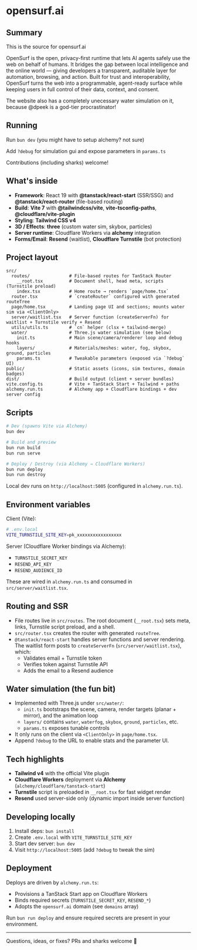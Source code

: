 # opensurf.ai

## Summary

This is the source for opensurf.ai

OpenSurf is the open, privacy-first runtime that lets AI agents safely use the web on behalf of humans. It bridges the gap between local intelligence and the online world — giving developers a transparent, auditable layer for automation, browsing, and action. Built for trust and interoperability, OpenSurf turns the web into a programmable, agent-ready surface while keeping users in full control of their data, context, and consent.

The website also has a completely unecessary water simulation on it, because @dpeek is a god-tier procrastinator!

## Running

Run `bun dev` (you might have to setup alchemy? not sure)

Add `?debug` for simulation gui and expose parameters in `params.ts`

Contributions (including sharks) welcome!

## What's inside

- **Framework**: React 19 with **@tanstack/react-start** (SSR/SSG) and **@tanstack/react-router** (file-based routing)
- **Build**: **Vite 7** with **@tailwindcss/vite**, **vite-tsconfig-paths**, **@cloudflare/vite-plugin**
- **Styling**: **Tailwind CSS v4**
- **3D / Effects**: **three** (custom water sim, skybox, particles)
- **Server runtime**: Cloudflare Workers via **alchemy** integration
- **Forms/Email**: **Resend** (waitlist), **Cloudflare Turnstile** (bot protection)

## Project layout

```
src/
  routes/               # File-based routes for TanStack Router
    __root.tsx          # Document shell, head meta, scripts (Turnstile preload)
    index.tsx           # Home route → renders `page/home.tsx`
  router.tsx            # `createRouter` configured with generated routeTree
  page/home.tsx         # Landing page UI and sections; mounts water sim via <ClientOnly>
  server/waitlist.tsx   # Server function (createServerFn) for waitlist + Turnstile verify + Resend
  utils/utils.ts        # `cn` helper (clsx + tailwind-merge)
  water/                # Three.js water simulation (see below)
    init.ts             # Main scene/camera/renderer loop and debug hooks
    layers/             # Materials/meshes: water, fog, skybox, ground, particles
    params.ts           # Tweakable parameters (exposed via `?debug` UI)
public/                 # Static assets (icons, sim textures, domain badges)
dist/                   # Build output (client + server bundles)
vite.config.ts          # Vite + TanStack Start + Tailwind + paths
alchemy.run.ts          # Alchemy app + Cloudflare bindings + dev server config
```

## Scripts

```bash
# Dev (spawns Vite via Alchemy)
bun dev

# Build and preview
bun run build
bun run serve

# Deploy / Destroy (via Alchemy → Cloudflare Workers)
bun run deploy
bun run destroy
```

Local dev runs on `http://localhost:5005` (configured in `alchemy.run.ts`).

## Environment variables

Client (Vite):

```bash
# .env.local
VITE_TURNSTILE_SITE_KEY=pk_xxxxxxxxxxxxxxxxx
```

Server (Cloudflare Worker bindings via Alchemy):

- `TURNSTILE_SECRET_KEY`
- `RESEND_API_KEY`
- `RESEND_AUDIENCE_ID`

These are wired in `alchemy.run.ts` and consumed in `src/server/waitlist.tsx`.

## Routing and SSR

- File routes live in `src/routes`. The root document (`__root.tsx`) sets meta, links, Turnstile script preload, and a shell.
- `src/router.tsx` creates the router with generated `routeTree`.
- `@tanstack/react-start` handles server functions and server rendering. The waitlist form posts to `createServerFn` (`src/server/waitlist.tsx`), which:
  - Validates email + Turnstile token
  - Verifies token against Turnstile API
  - Adds the email to a Resend audience

## Water simulation (the fun bit)

- Implemented with Three.js under `src/water/`:
  - `init.ts` bootstraps the scene, camera, render targets (planar + mirror), and the animation loop
  - `layers/` contains `water`, `waterfog`, `skybox`, `ground`, `particles`, etc.
  - `params.ts` exposes tunable controls
- It only runs on the client via `<ClientOnly>` in `page/home.tsx`.
- Append `?debug` to the URL to enable stats and the parameter UI.

## Tech highlights

- **Tailwind v4** with the official Vite plugin
- **Cloudflare Workers** deployment via **Alchemy** (`alchemy/cloudflare/tanstack-start`)
- **Turnstile** script is preloaded in `__root.tsx` for fast widget render
- **Resend** used server-side only (dynamic import inside server function)

## Developing locally

1. Install deps: `bun install`
2. Create `.env.local` with `VITE_TURNSTILE_SITE_KEY`
3. Start dev server: `bun dev`
4. Visit `http://localhost:5005` (add `?debug` to tweak the sim)

## Deployment

Deploys are driven by `alchemy.run.ts`:

- Provisions a TanStack Start app on Cloudflare Workers
- Binds required secrets (`TURNSTILE_SECRET_KEY`, `RESEND_*`)
- Adopts the `opensurf.ai` domain (see `domains` array)

Run `bun run deploy` and ensure required secrets are present in your environment.

---

Questions, ideas, or fixes? PRs and sharks welcome 🦈
